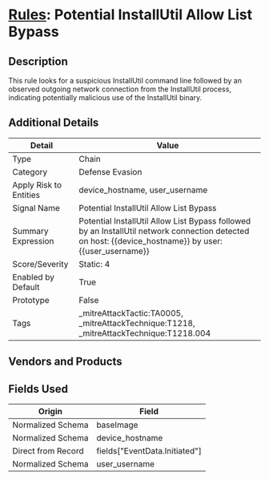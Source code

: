 # [Rules](README.md): Potential InstallUtil Allow List Bypass

## Description
This rule looks for a suspicious InstallUtil command line followed by an observed outgoing network connection from the InstallUtil process, indicating potentially malicious use of the InstallUtil binary.

## Additional Details
|Detail|Value|
|----|----|
|Type|Chain|
|Category|Defense Evasion|
|Apply Risk to Entities|device_hostname, user_username|
|Signal Name|Potential InstallUtil Allow List Bypass|
|Summary Expression|Potential InstallUtil Allow List Bypass followed by an InstallUtil network connection detected on host: {{device_hostname}} by user: {{user_username}}|
|Score/Severity|Static: 4|
|Enabled by Default|True|
|Prototype|False|
|Tags|_mitreAttackTactic:TA0005, _mitreAttackTechnique:T1218, _mitreAttackTechnique:T1218.004|
## Vendors and Products


## Fields Used

|Origin|Field|
|----|----|
|Normalized Schema|baseImage|
|Normalized Schema|device_hostname|
|Direct from Record|fields["EventData.Initiated"]|
|Normalized Schema|user_username|


